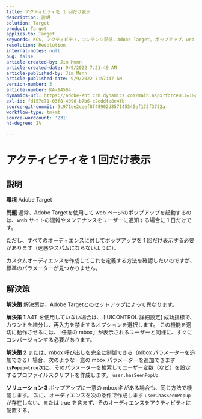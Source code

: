 ```yaml
---
title: アクティビティを 1 回だけ表示
description: 説明
solution: Target
product: Target
applies-to: Target
keywords: KCS, アクティビティ，コンテンツ配信，Adobe Target, ポップアップ，web ページ，表示，1 回
resolution: Resolution
internal-notes: null
bug: false
article-created-by: Jim Menn
article-created-date: 9/9/2022 7:21:49 AM
article-published-by: Jim Menn
article-published-date: 9/9/2022 7:57:47 AM
version-number: 3
article-number: KA-14504
dynamics-url: https://adobe-ent.crm.dynamics.com/main.aspx?forceUCI=1&pagetype=entityrecord&etn=knowledgearticle&id=da1c420f-1030-ed11-9db1-0022480866ad
exl-id: fd157c71-03f8-4096-b7b6-e2eddfe8e4fb
source-git-commit: 9c971ee2ceef8f48902d857145545ef173f3752a
workflow-type: tm+mt
source-wordcount: '231'
ht-degree: 2%

---
```


# アクティビティを 1 回だけ表示

## 説明


<b>環境</b>
Adobe Target

<b>問題</b>
通常、Adobe Targetを使用して web ページのポップアップを起動するのは、web サイトの混雑やメンテナンスをユーザーに通知する場合に 1 日だけです。

ただし、すべてのオーディエンスに対してポップアップを 1 回だけ表示する必要があります（迷惑やスパムにならないように）。

カスタムオーディエンスを作成してこれを定義する方法を確認したいのですが、標準のパラメーターが見つかりません。


## 解決策


<b>解決策</b>
解決策は、Adobe Targetとのセットアップによって異なります。

<b>解決策 1</b>
A4T を使用していない場合は、 [!UICONTROL 詳細設定] 成功指標で、カウントを増分し、再入力を禁止するオプションを選択します。 この機能を適切に動作させるには、「任意の mbox」が表示されるユーザーと同様に、すぐにコンバージョンする必要があります。

<b>解決策 2</b>
または、mbox 呼び出しを完全に制御できる（mbox パラメーターを追加できる）場合、次のような一意の mbox パラメーターを追加できます <b>`isPopup=true`</b>次に、そのパラメーターを検索してユーザー変数（など）を設定するプロファイルスクリプトを作成します。 `user.hasSeenPopUp`.

<b>ソリューション 3</b>
ポップアップに一意の mbox 名がある場合も、同じ方法で機能します。
次に、オーディエンスを次の条件で作成します `user.hasSeenPopup` が存在しない、または true を含まず、そのオーディエンスをアクティビティに配置する。
